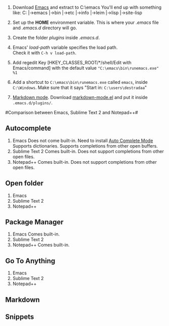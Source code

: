 1. Download [Emacs](http://mirror.cedia.org.ec/gnu/emacs/windows/) and extract to C:\emacs
   You'll end up with something like:
	   C:
		|->emacs
			|->bin
			|->etc
			|->info
			|->leim
			|->lisp
			|->site-lisp

2. Set up the **HOME** environment variable. This is where your *.emacs*
   file and *.emacs.d* directory will go.

3. Create the folder *plugins* inside *.emacs.d*.  

4. Emacs' *load-path* variable specifies the load path.  
   Check it with `C-h v load-path`.

5. Add regedit Key [HKEY_CLASSES_ROOT/*/shell/Edit with Emacs/command] with the default value `"C:\emacs\bin\runemacs.exe" %1`

6. Add a shortcut to `C:\emacs\bin\runemacs.exe` called `emacs`, inside `C:\Windows`. Make sure that it says "Start in: `C:\users\destradaa`"

4. [Markdown mode](http://jblevins.org/projects/markdown-mode/). Download [markdown-mode.el](http://jblevins.org/projects/markdown-mode/markdown-mode.el) and put it inside `.emacs.d/plugins/`.

#Comparison between Emacs, Sublime Text 2 and Notepad++#


## Autocomplete

1. Emacs
   Does not come built-in.
   Need to install [Auto Complete Mode](http://cx4a.org/software/auto-complete/)
   Supports dictionaries.
   Supports completions from other open buffers.
2. Sublime Text 2
   Comes built-in. Does not support completions from other open files.
3. Notepad++
   Comes built-in. Does not support completions from other open files.

## Open folder

1. Emacs
2. Sublime Text 2
3. Notepad++

## Package Manager

1. Emacs
   Comes built-in.
2. Sublime Text 2
3. Notepad++
   Comes built-in.
		
## Go To Anything

1. Emacs
2. Sublime Text 2
3. Notepad++

## Markdown

## Snippets
